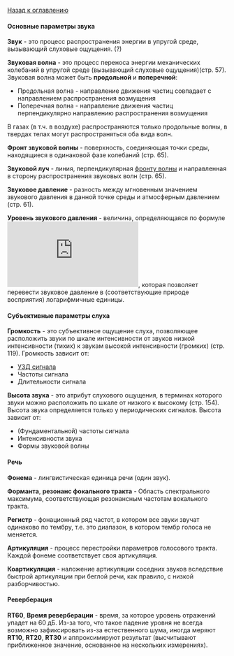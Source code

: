 [Назад к оглавлению](../README.md)

#### Основные параметры звука
<a name="sound"></a>**Звук** - это процесс распространения энергии в упругой среде,
вызывающий слуховые ощущения.  (?)

<a name="sound-wave"></a>**Звуковая волна** - это процесс переноса энергии механических
колебаний в упругой среде (вызывающий слуховые ощущения)(стр. 57). Звуковая волна может
быть **продольной**  и **поперечной**:

* Продольная волна - направление движения частиц совпадает с направлением
распространения возмущения
* Поперечная волна - направление движения частиц перпендикулярно направлению
распространения возмущения

В газах (в т.ч. в воздухе) распространяются только продольные волны, в твердах телах могут
распространяться оба вида волн.

<a name="sound-front"></a>**Фронт звуковой волны** - поверхность, соединяющая точки среды,
находящиеся в одинаковой фазе колебаний (стр. 65).

<a name="sound-ray"></a>**Звуковой луч** - линия, перпендикулярная
[фронту волны](#sound-front) и направленная в сторону распространения звуковых волн (стр. 65).

<a name="sound-pressure"></a>**Звуковое давление** - разность между мгновенным значением
звукового давления в данной точке среды и атмосферным давлением (стр. 61).

<a name="sound-pressure-level"></a><a name="spl"></a>**Уровень звукового давления** -
величина, определяющаяся по формуле
![SPL](http://www.sciweavers.org/tex2img.php?eq=L%20%3D%2020lg%20%5Cbig%28%20%5Cfrac%7BP%7D%7BP_%7B0%7D%7D%20%5Cbig%29&bc=White&fc=Black&im=jpg&fs=12&ff=arev&edit=0),
которая позволяет перевести звуковое давление в (соответствующие природе восприятия)
логарифмичные единицы.

#### Субъективные параметры слуха
<a name="loudness"></a>**Громкость** - это субъективное ощущение слуха, позволяющее
расположить звуки по шкале интенсивности от звуков низкой интенсивности (тихих)
к звукам высокой интенсивности (громких) (стр. 119). Громкость зависит от:

* [УЗД сигнала](#sound-pressure-level)
* Частоты сигнала
* Длительности сигнала

<a name="pitch"></a>**Высота звука** - это атрибут слухового ощущения, в терминах
которого звуки можно расположить по шкале от низкого к высокому (стр. 154). Высота звука
определяется только у периодических сигналов.
Высота зависит от:

* (Фундаментальной) частоты сигнала
* Интенсивности звука
* Формы звуковой волны

#### Речь

<a name="phonem"></a>**Фонема** - лингвистическая единица речи (один звук).

<a name="formant"></a>**Форманта**, **резонанс фокального тракта** - Область
спектрального максимума, соответствующая резонансным частотам вокального тракта.

<a name="register"></a>**Регистр** - фонационный ряд частот, в котором все звуки звучат
одинаково по тембру, т.е. это диапазон, в котором тембр голоса не меняется.

<a name="articulation"></a>**Артикуляция** - процесс перестройки параметров голосового
тракта. Каждой фонеме соответствует своя артикуляция.

<a name="coarticulation"></a>**Коартикуляция** - наложение артикуляции соседних звуков
вследствие быстрой артикуляции при беглой речи, как правило, с низкой разборчивостью.

#### Реверберация

<a name="reverbetaion"></a>

<a name="rt60"></a><a name="reverberation-time"></a> **RT60**, **Время реверберации** -
время, за которое уровень отражений упадет на 60 дБ. Из-за того, что такое падение уровня
не всегда возможно зафиксировать из-за естественного шума, иногда меряют **RT10**,
**RT20**, **RT30** и аппроксимируют результат (высчитывают приближенное значение,
основанное на нескольких измерениях).